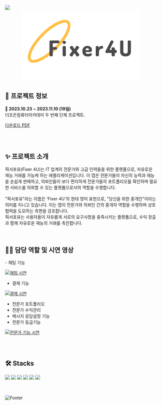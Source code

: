 <img src="https://capsule-render.vercel.app/api?type=waving&color=FF8C42&height=200&section=header&text=&fontSize=50&fontColor=fff" />
<div align="center">
<img src="assets/logo.png"/>
</div>
<h2>🔎 프로젝트 정보</h2>
<div><b>📆 2023.10.23 ~ 2023.11.10 (19일)</b></div>
<div>더조은컴퓨터아카데미 두 번째 단체 프로젝트.</div>

[다운로드 PDF](Flutter_Project_윤나연.pdf)

<br>
<br>
<h2>✨ 프로젝트 소개</h2>
<div>
 픽서포유(Fixer 4U)는 IT 업계의 전문가와 고급 인력들을 위한 플랫폼으로, 자유로운 재능 거래를 가능케 하는 애플리케이션입니다.
 이 앱은 전문가들이 자신의 능력과 재능을 손쉽게 판매하고, 의뢰인들이 보다 편리하게 전문가들의 포트폴리오를 확인하며 필요한 서비스를 의뢰할 수 있는 플랫폼으로서의 역할을 수행합니다.
</div>
<br>
<div> 
 "픽서포유"라는 이름은 'Fixer 4U'의 현대 영어 표현으로, "당신을 위한 중개인"이라는 의미를 지니고 있습니다. 이는 앱이 전문가와 의뢰인 간의 중개자 역할을 수행하며 상호 협력을 도모하는 측면을 강조합니다.
 </div>
 <div>
   픽서포유는 사용자들이 자유롭게 서로의 요구사항을 충족시키는 플랫폼으로, 수익 창출과 함께 자유로운 재능의 거래를 촉진합니다.
 </div>
<br>
<br>
<h2>💁‍♂️ 담당 역할 및 시연 영상</h2>
- 채팅 기능<br> 

[![채팅 시연](https://github.com/dkth1122/Flutter_Project/assets/134511884/f5f3c6c2-1611-43b9-a99b-00c43bb1d78d)](https://youtube.com/shorts/sQjqtCfQvPs?feature=share)


- 결제 기능<br> 

[![결제 시연](https://github.com/dkth1122/Flutter_Project/assets/134511884/7af312f0-0b2d-4973-b47c-95b729e5eccd)](https://youtube.com/shorts/JUidUr4GLpY?feature=share
)

- 전문가 포트폴리오<br>
- 전문가 수익관리<br>
- 메시지 응담설정 기능<br>
- 전문가 등급기능<br>

[![전문가 기능 시연](https://github.com/dkth1122/Flutter_Project/assets/134511884/5a63b0b5-e96d-407a-967a-403c04e2bc09)](https://youtu.be/QetMCPUFfls?feature=share)


<br>
<br>
<h2>🛠 Stacks</h2>
<div>
  <img src="https://img.shields.io/badge/flutter-02569B?style=for-the-badge&logo=flutter&logoColor=white">
  <img src="https://img.shields.io/badge/Dart-0175C2?style=for-the-badge&logo=dart&logoColor=white"/>
  <img src="https://img.shields.io/badge/CloudFirestore-FFCA28?style=for-the-badge&logo=firebase&logoColor=white">
  <img src="https://img.shields.io/badge/github-181717?style=for-the-badge&logo=github&logoColor=white"> 
  <img src="https://img.shields.io/badge/Figma-F24E1E?style=for-the-badge&logo=figma&logoColor=white"/> 
  <img src="https://img.shields.io/badge/AndroidStudio-3DDC84?style=for-the-badge&logo=androidstudio&logoColor=white"/> 
</div>
</div>
<br>
<br>


![Footer](https://capsule-render.vercel.app/api?type=waving&color=FF8C42&height=200&section=footer)
